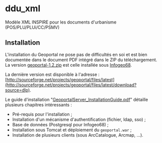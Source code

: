 # ddu_xml
Modèle XML INSPIRE pour les documents d'urbanisme (POS/PLU/PLUi/CC/PSMV)

## Installation

L'installation du Geoportal ne pose pas de difficultés en soi et est bien documentée dans le document PDF intégré dans le ZIP du téléchargement. La version [geoportal-1.2.zip](http://sourceforge.net/projects/geoportal/files/Distribution/v1.2/geoportal-1.2.zip/download) est celle installée sous [Infogeo68](http://www.infogeo68.fr/Infogeo68/CMS/metadonnees).

La dernière version est disponible à l'adresse : [http://sourceforge.net/projects/geoportal/files/latest](http://sourceforge.net/projects/geoportal/files/latest/download?source=dlp).

Le guide d'installation "[GeoportalServer_InstallationGuide.pdf](http://sourceforge.net/projects/geoportal/files/Documents/Geoportal/1.2.2/GeoportalServer_InstallationGuide.pdf/download)" détaille plusieurs chapitres intéressants :

* Pré-requis pour l'installation ;
* Installation d'un mécanisme d'authentification (fichier, ldap, sso) ;
* Base de données (Postgresql pour Infogeo68) ;
* Installation sous Tomcat et déploiement du `geoportal.war` ;
* Installation de plusieurs clients (sous ArcCatalogue, Arcmap, ...).


